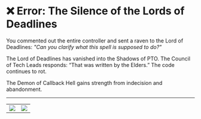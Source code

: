 # ❌ Error: The Silence of the Lords of Deadlines

You commented out the entire controller and sent a raven to the Lord of Deadlines:
_"Can you clarify what this spell is supposed to do?"_

The Lord of Deadlines has vanished into the Shadows of PTO.
The Council of Tech Leads responds: “That was written by the Elders.”
The code continues to rot.

The Demon of Callback Hell gains strength from indecision and abandonment.

---

<table width="100%">
<tr>
<td align="left">

<a href="../../glossary.md" target="_blank">
  <img src="https://img.shields.io/badge/Open%20DevLore%20Glossary-5dade2?style=for-the-badge"/>
</a>

</td>
<td align="right">

<a href="../../start-game.md">
  <img src="https://img.shields.io/badge/Refactor%20your%20fate%20and%20face%20the%20bug%20once%20more-slategray?style=for-the-badge"/>
</a>

</td>
</tr>
</table>
